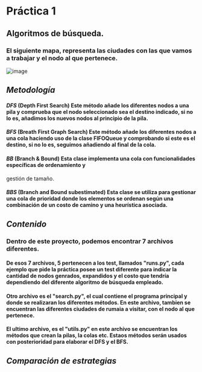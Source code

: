 # Práctica 1
## Algoritmos de búsqueda.

### El siguiente mapa, representa las ciudades con las que vamos a trabajar y el nodo al que pertenece.

![image](https://github.com/DaniielMG/practica1FSI/assets/95304769/1615b694-2a51-4e61-9303-3f017ca32ffe)

## ***Metodología***

#### ***DFS*** (Depth First Search) Este método añade los diferentes nodos a una pila y comprueba que el nodo seleccionado sea el destino indicado, si no lo es, añadimos los nuevos nodos al principio de la pila.

#### ***BFS*** (Breath First Graph Search) Este método añade los diferentes nodos a una cola haciendo uso de la clase  FIFOQueue y comprobando si  este es el destino, si no lo es, seguimos añadiendo al final de la cola.

#### ***BB*** (Branch & Bound) Esta clase implementa una cola con funcionalidades específicas de ordenamiento y 
gestión de tamaño.

#### ***BBS*** (Branch and Bound subestimated) Esta clase se utiliza para gestionar una cola de prioridad donde los elementos se ordenan según una combinación de un costo de camino y una heurística asociada. 

## ***Contenido***
### Dentro de este proyecto, podemos encontrar 7 archivos diferentes. 
#### De esos 7 archivos, 5 pertenecen a los test, llamados "runs.py", cada ejemplo que pide la práctica posee un test diferente para indicar la cantidad de nodos genrados, expandidos y el costo que tendría dependiendo del diferente algoritmo de búsqueda empleado.
#### Otro archivo es el "search.py", el cual contiene  el programa principal y donde se realizaran los diferentes métodos. En este archivo, tambien se encuentran las diferentes ciudades de rumaia a visitar, con el nodo al que pertenece.
#### El ultimo archivo, es el "utils.py" en este archivo se encuentran los métodos que crean la pilas, la colas etc. Estaos métodos serán usados con posterioridad para elaborar el DFS y el BFS. 

## ***Comparación de estrategias***
